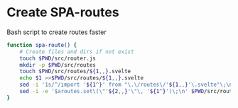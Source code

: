 # Create SPA-routes

Bash script to create routes faster

```bash
function spa-route() {
    # Create files and dirs if not exist
    touch $PWD/src/router.js
    mkdir -p $PWD/src/routes
    touch $PWD/src/routes/${1,,}.svelte
    echo $1 >>$PWD/src/routes/${1,,}.svelte
    sed -i '1s/^/import '${1^}' from "\.\/routes\/'${1,,}'\.svelte"\;\n/' $PWD/src/router.js
    sed -i -e '$aroutes.set\(\"'${2,,}'\"\, '${1^}')\;\n' $PWD/src/router.js
}
```
